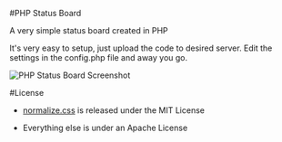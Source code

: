 #PHP Status Board

A very simple status board created in PHP

It's very easy to setup, just upload the code to desired server. Edit the 
settings in the config.php file and away you go.

![PHP Status Board Screenshot](http://i.imgur.com/ku7wPh7.png "PHP Status Board Screenshot")

#License

* [normalize.css](http://git.io/normalize) is released under the MIT License

* Everything else is under an Apache License